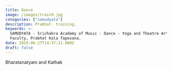 ```yaml
---
title: Dance
image: /images/train9.jpg
categories: ["samudyata"]
description: Prabhat- training.
keywords: >-
  SAMUDYATA - Srichakra Academy of Music - Dance - Yoga and Theatre Arts,
  Faculty, Prabhat Kala Tapovana.
date: 2019-06-27T14:37:11.000Z
draft: false
---
```


Bharatanatyam and Kathak
